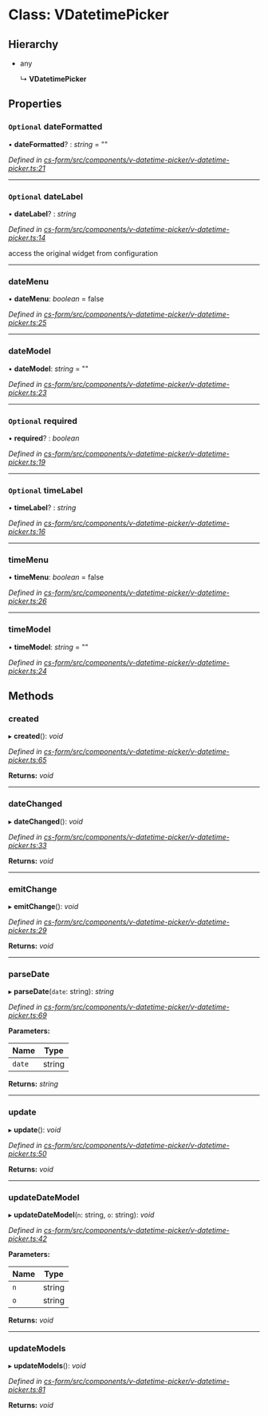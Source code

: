 # Class: VDatetimePicker

## Hierarchy

* any

  ↳ **VDatetimePicker**

## Properties

### `Optional` dateFormatted

• **dateFormatted**? : *string* = ""

*Defined in [cs-form/src/components/v-datetime-picker/v-datetime-picker.ts:21](https://github.com/RichardHovenkamp/csnext/blob/d817caa/packages/cs-form/src/components/v-datetime-picker/v-datetime-picker.ts#L21)*

___

### `Optional` dateLabel

• **dateLabel**? : *string*

*Defined in [cs-form/src/components/v-datetime-picker/v-datetime-picker.ts:14](https://github.com/RichardHovenkamp/csnext/blob/d817caa/packages/cs-form/src/components/v-datetime-picker/v-datetime-picker.ts#L14)*

access the original widget from configuration

___

###  dateMenu

• **dateMenu**: *boolean* = false

*Defined in [cs-form/src/components/v-datetime-picker/v-datetime-picker.ts:25](https://github.com/RichardHovenkamp/csnext/blob/d817caa/packages/cs-form/src/components/v-datetime-picker/v-datetime-picker.ts#L25)*

___

###  dateModel

• **dateModel**: *string* = ""

*Defined in [cs-form/src/components/v-datetime-picker/v-datetime-picker.ts:23](https://github.com/RichardHovenkamp/csnext/blob/d817caa/packages/cs-form/src/components/v-datetime-picker/v-datetime-picker.ts#L23)*

___

### `Optional` required

• **required**? : *boolean*

*Defined in [cs-form/src/components/v-datetime-picker/v-datetime-picker.ts:19](https://github.com/RichardHovenkamp/csnext/blob/d817caa/packages/cs-form/src/components/v-datetime-picker/v-datetime-picker.ts#L19)*

___

### `Optional` timeLabel

• **timeLabel**? : *string*

*Defined in [cs-form/src/components/v-datetime-picker/v-datetime-picker.ts:16](https://github.com/RichardHovenkamp/csnext/blob/d817caa/packages/cs-form/src/components/v-datetime-picker/v-datetime-picker.ts#L16)*

___

###  timeMenu

• **timeMenu**: *boolean* = false

*Defined in [cs-form/src/components/v-datetime-picker/v-datetime-picker.ts:26](https://github.com/RichardHovenkamp/csnext/blob/d817caa/packages/cs-form/src/components/v-datetime-picker/v-datetime-picker.ts#L26)*

___

###  timeModel

• **timeModel**: *string* = ""

*Defined in [cs-form/src/components/v-datetime-picker/v-datetime-picker.ts:24](https://github.com/RichardHovenkamp/csnext/blob/d817caa/packages/cs-form/src/components/v-datetime-picker/v-datetime-picker.ts#L24)*

## Methods

###  created

▸ **created**(): *void*

*Defined in [cs-form/src/components/v-datetime-picker/v-datetime-picker.ts:65](https://github.com/RichardHovenkamp/csnext/blob/d817caa/packages/cs-form/src/components/v-datetime-picker/v-datetime-picker.ts#L65)*

**Returns:** *void*

___

###  dateChanged

▸ **dateChanged**(): *void*

*Defined in [cs-form/src/components/v-datetime-picker/v-datetime-picker.ts:33](https://github.com/RichardHovenkamp/csnext/blob/d817caa/packages/cs-form/src/components/v-datetime-picker/v-datetime-picker.ts#L33)*

**Returns:** *void*

___

###  emitChange

▸ **emitChange**(): *void*

*Defined in [cs-form/src/components/v-datetime-picker/v-datetime-picker.ts:29](https://github.com/RichardHovenkamp/csnext/blob/d817caa/packages/cs-form/src/components/v-datetime-picker/v-datetime-picker.ts#L29)*

**Returns:** *void*

___

###  parseDate

▸ **parseDate**(`date`: string): *string*

*Defined in [cs-form/src/components/v-datetime-picker/v-datetime-picker.ts:69](https://github.com/RichardHovenkamp/csnext/blob/d817caa/packages/cs-form/src/components/v-datetime-picker/v-datetime-picker.ts#L69)*

**Parameters:**

Name | Type |
------ | ------ |
`date` | string |

**Returns:** *string*

___

###  update

▸ **update**(): *void*

*Defined in [cs-form/src/components/v-datetime-picker/v-datetime-picker.ts:50](https://github.com/RichardHovenkamp/csnext/blob/d817caa/packages/cs-form/src/components/v-datetime-picker/v-datetime-picker.ts#L50)*

**Returns:** *void*

___

###  updateDateModel

▸ **updateDateModel**(`n`: string, `o`: string): *void*

*Defined in [cs-form/src/components/v-datetime-picker/v-datetime-picker.ts:42](https://github.com/RichardHovenkamp/csnext/blob/d817caa/packages/cs-form/src/components/v-datetime-picker/v-datetime-picker.ts#L42)*

**Parameters:**

Name | Type |
------ | ------ |
`n` | string |
`o` | string |

**Returns:** *void*

___

###  updateModels

▸ **updateModels**(): *void*

*Defined in [cs-form/src/components/v-datetime-picker/v-datetime-picker.ts:81](https://github.com/RichardHovenkamp/csnext/blob/d817caa/packages/cs-form/src/components/v-datetime-picker/v-datetime-picker.ts#L81)*

**Returns:** *void*
